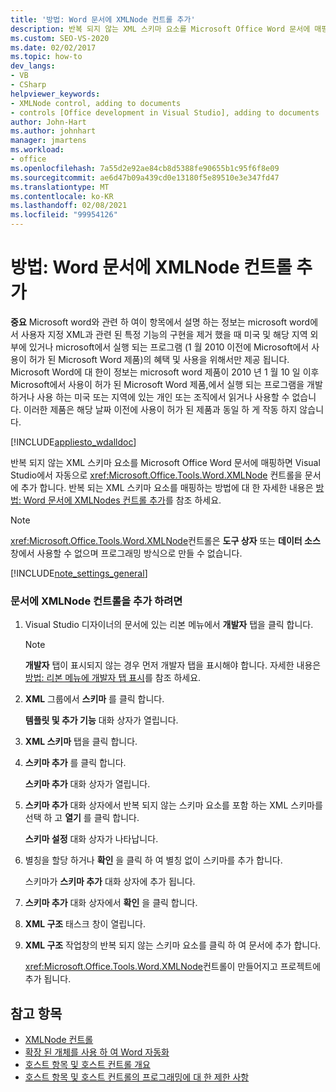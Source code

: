 ```yaml
---
title: '방법: Word 문서에 XMLNode 컨트롤 추가'
description: 반복 되지 않는 XML 스키마 요소를 Microsoft Office Word 문서에 매핑하면 Visual Studio에서 자동으로 XMLNode 컨트롤을 문서에 추가 하는 방법을 알아봅니다.
ms.custom: SEO-VS-2020
ms.date: 02/02/2017
ms.topic: how-to
dev_langs:
- VB
- CSharp
helpviewer_keywords:
- XMLNode control, adding to documents
- controls [Office development in Visual Studio], adding to documents
author: John-Hart
ms.author: johnhart
manager: jmartens
ms.workload:
- office
ms.openlocfilehash: 7a55d2e92ae84cb8d5388fe90655b1c95f6f8e09
ms.sourcegitcommit: ae6d47b09a439cd0e13180f5e89510e3e347fd47
ms.translationtype: MT
ms.contentlocale: ko-KR
ms.lasthandoff: 02/08/2021
ms.locfileid: "99954126"
---
```

# <a name="how-to-add-xmlnode-controls-to-word-documents"></a>방법: Word 문서에 XMLNode 컨트롤 추가
  **중요** Microsoft word와 관련 하 여이 항목에서 설명 하는 정보는 microsoft word에서 사용자 지정 XML과 관련 된 특정 기능의 구현을 제거 했을 때 미국 및 해당 지역 외부에 있거나 microsoft에서 실행 되는 프로그램 (1 월 2010 이전에 Microsoft에서 사용이 허가 된 Microsoft Word 제품)의 혜택 및 사용을 위해서만 제공 됩니다. Microsoft Word에 대 한이 정보는 microsoft word 제품이 2010 년 1 월 10 일 이후 Microsoft에서 사용이 허가 된 Microsoft Word 제품,에서 실행 되는 프로그램을 개발 하거나 사용 하는 미국 또는 지역에 있는 개인 또는 조직에서 읽거나 사용할 수 없습니다. 이러한 제품은 해당 날짜 이전에 사용이 허가 된 제품과 동일 하 게 작동 하지 않습니다.

 [!INCLUDE[appliesto_wdalldoc](../vsto/includes/appliesto-wdalldoc-md.md)]

 반복 되지 않는 XML 스키마 요소를 Microsoft Office Word 문서에 매핑하면 Visual Studio에서 자동으로 <xref:Microsoft.Office.Tools.Word.XMLNode> 컨트롤을 문서에 추가 합니다. 반복 되는 XML 스키마 요소를 매핑하는 방법에 대 한 자세한 내용은 [방법: Word 문서에 XMLNodes 컨트롤 추가](../vsto/how-to-add-xmlnodes-controls-to-word-documents.md)를 참조 하세요.

> [!NOTE]
> <xref:Microsoft.Office.Tools.Word.XMLNode>컨트롤은 **도구 상자** 또는 **데이터 소스** 창에서 사용할 수 없으며 프로그래밍 방식으로 만들 수 없습니다.

 [!INCLUDE[note_settings_general](../sharepoint/includes/note-settings-general-md.md)]

### <a name="to-add-an-xmlnode-control-to-a-document"></a>문서에 XMLNode 컨트롤을 추가 하려면

1. Visual Studio 디자이너의 문서에 있는 리본 메뉴에서 **개발자** 탭을 클릭 합니다.

    > [!NOTE]
    > **개발자** 탭이 표시되지 않는 경우 먼저 개발자 탭을 표시해야 합니다. 자세한 내용은 [방법: 리본 메뉴에 개발자 탭 표시](../vsto/how-to-show-the-developer-tab-on-the-ribbon.md)를 참조 하세요.

2. **XML** 그룹에서 **스키마** 를 클릭 합니다.

     **템플릿 및 추가 기능** 대화 상자가 열립니다.

3. **XML 스키마** 탭을 클릭 합니다.

4. **스키마 추가** 를 클릭 합니다.

     **스키마 추가** 대화 상자가 열립니다.

5. **스키마 추가** 대화 상자에서 반복 되지 않는 스키마 요소를 포함 하는 XML 스키마를 선택 하 고 **열기** 를 클릭 합니다.

     **스키마 설정** 대화 상자가 나타납니다.

6. 별칭을 할당 하거나 **확인** 을 클릭 하 여 별칭 없이 스키마를 추가 합니다.

     스키마가 **스키마 추가** 대화 상자에 추가 됩니다.

7. **스키마 추가** 대화 상자에서 **확인** 을 클릭 합니다.

8. **XML 구조** 태스크 창이 열립니다.

9. **XML 구조** 작업창의 반복 되지 않는 스키마 요소를 클릭 하 여 문서에 추가 합니다.

     <xref:Microsoft.Office.Tools.Word.XMLNode>컨트롤이 만들어지고 프로젝트에 추가 됩니다.

## <a name="see-also"></a>참고 항목
- [XMLNode 컨트롤](../vsto/xmlnode-control.md)
- [확장 된 개체를 사용 하 여 Word 자동화](../vsto/automating-word-by-using-extended-objects.md)
- [호스트 항목 및 호스트 컨트롤 개요](../vsto/host-items-and-host-controls-overview.md)
- [호스트 항목 및 호스트 컨트롤의 프로그래밍에 대 한 제한 사항](../vsto/programmatic-limitations-of-host-items-and-host-controls.md)
